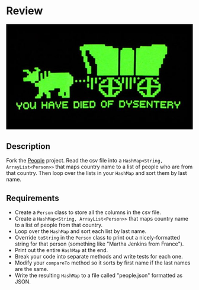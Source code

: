 # Review

![screenshot](screenshot.jpg)

## Description

Fork the [People](../projects/People) project. Read the csv file into a `HashMap<String, ArrayList<Person>>` that maps country name to a list of people who are from that country. Then loop over the lists in your `HashMap` and sort them by last name.

## Requirements

* Create a `Person` class to store all the columns in the csv file.
* Create a `HashMap<String, ArrayList<Person>>` that maps country name to a list of people from that country.
* Loop over the `HashMap` and sort each list by last name.
* Override `toString` in the `Person` class to print out a nicely-formatted string for that person (something like "Martha Jenkins from France").
* Print out the entire `HashMap` at the end.
* Break your code into separate methods and write tests for each one.
* Modify your `compareTo` method so it sorts by first name if the last names are the same.
* Write the resulting `HashMap` to a file called "people.json" formatted as JSON.
